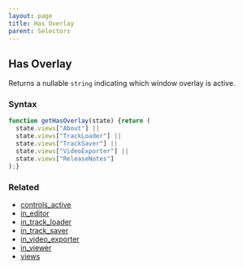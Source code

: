 ```yaml
---
layout: page
title: Has Overlay
parent: Selectors
---
```


## Has Overlay

Returns a nullable `string` indicating which window overlay is active.

### Syntax

```js
function getHasOverlay(state) {return (
  state.views["About"] ||
  state.views["TrackLoader"] ||
  state.views["TrackSaver"] ||
  state.views["VideoExporter"] ||
  state.views["ReleaseNotes"]
);}
```

### Related

- [controls_active](./controls_active.md)
- [in_editor](./in_editor.md)
- [in_track_loader](./in_track_loader.md)
- [in_track_saver](./in_track_saver.md)
- [in_video_exporter](./in_video_exporter.md)
- [in_viewer](./in_viewer.md)
- [views](./views.md)
